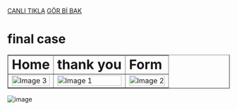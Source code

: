 
[CANLI TIKLA](https://659569013061a60093e95400--tranquil-sprinkles-1c5d8a.netlify.app/) 
[GÖR Bİ BAK](https://659569013061a60093e95400--tranquil-sprinkles-1c5d8a.netlify.app/) 

# final case

<table border="1px solid white">
 <tr>
    <td><b style="font-size:30px">Home</b></td>
    <td><b style="font-size:30px">thank you</b></td>
    <td><b style="font-size:30px">Form</b></td>
 </tr>
 <tr>
    <td><img style="height:auto;width:100%" src="https://github.com/alpolcaymis/PatikaDev/assets/71964088/16ceac64-ab0d-4e93-b181-33cf87b64f05" alt="Image 3"></td>
    <td><img style="height:auto;width:100%" src="https://github.com/alpolcaymis/PatikaDev/assets/71964088/9f6484d1-5aae-47ba-9c4f-4cd85526f6db" alt="Image 1"></td>
    <td><img style="height:auto;width:100%" src="https://github.com/alpolcaymis/PatikaDev/assets/71964088/f2f6f3e5-9521-4c31-8ba4-b0169f66727d" alt="Image 2"></td>
  
 </tr>  
</table>





![image](https://github.com/alpolcaymis/PatikaDev/assets/71964088/dc295ab9-05eb-4282-87ef-af71a5e2d877)



